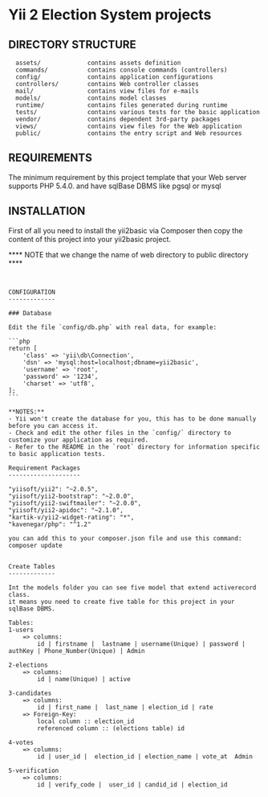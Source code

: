 Yii 2 Election System projects
==============================



DIRECTORY STRUCTURE
-------------------

      assets/             contains assets definition
      commands/           contains console commands (controllers)
      config/             contains application configurations
      controllers/        contains Web controller classes
      mail/               contains view files for e-mails
      models/             contains model classes
      runtime/            contains files generated during runtime
      tests/              contains various tests for the basic application
      vendor/             contains dependent 3rd-party packages
      views/              contains view files for the Web application
      public/             contains the entry script and Web resources



REQUIREMENTS
------------

The minimum requirement by this project template that your Web server supports PHP 5.4.0.
and have sqlBase DBMS like pgsql or mysql


INSTALLATION
------------


First of all you need to install the yii2basic via Composer
then copy the content of this project into your yii2basic project.

**** NOTE that we change the name of web directory to public directory ****
~~~


CONFIGURATION
-------------

### Database

Edit the file `config/db.php` with real data, for example:

```php
return [
    'class' => 'yii\db\Connection',
    'dsn' => 'mysql:host=localhost;dbname=yii2basic',
    'username' => 'root',
    'password' => '1234',
    'charset' => 'utf8',
];
```

**NOTES:**
- Yii won't create the database for you, this has to be done manually before you can access it.
- Check and edit the other files in the `config/` directory to customize your application as required.
- Refer to the README in the `root` directory for information specific to basic application tests.

Requirement Packages
--------------------

"yiisoft/yii2": "~2.0.5",
"yiisoft/yii2-bootstrap": "~2.0.0",
"yiisoft/yii2-swiftmailer": "~2.0.0",
"yiisoft/yii2-apidoc": "~2.1.0",
"kartik-v/yii2-widget-rating": "*",
"kavenegar/php": "^1.2"

you can add this to your composer.json file and use this command:
composer update


Create Tables
-------------

Int the models folder you can see five model that extend activerecord class.
it means you need to create five table for this project in your sqlBase DBMS.

Tables:
1-users
    => columns:
        id | firstname |  lastname | username(Unique) | password | authKey | Phone_Number(Unique) | Admin

2-elections
    => columns:
        id | name(Unique) | active

3-candidates
    => columns:
        id | first_name |  last_name | election_id | rate
    => Foreign-Key:
        local column :: election_id
        referenced column :: (elections table) id

4-votes
    => columns:
        id | user_id |  election_id | election_name | vote_at  Admin

5-verification
    => columns:
        id | verify_code |  user_id | candid_id | election_id
